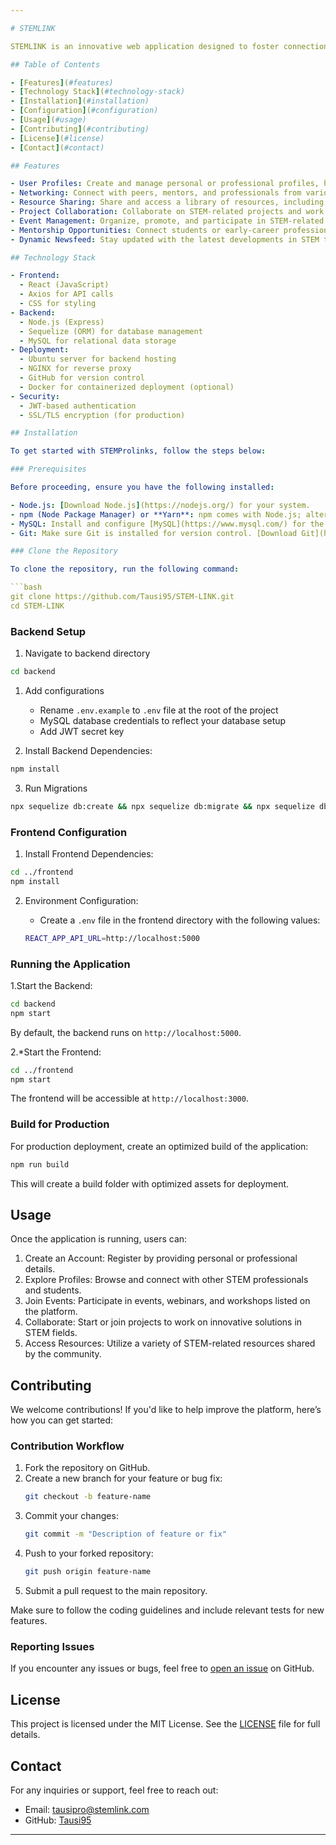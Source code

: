 ```yaml
---

# STEMLINK

STEMLINK is an innovative web application designed to foster connections among professionals, students, and enthusiasts in STEM (Science, Technology, Engineering, and Mathematics) fields. Built using React, it enables users to network, collaborate, share resources, and participate in STEM-related events.

## Table of Contents

- [Features](#features)
- [Technology Stack](#technology-stack)
- [Installation](#installation)
- [Configuration](#configuration)
- [Usage](#usage)
- [Contributing](#contributing)
- [License](#license)
- [Contact](#contact)

## Features

- User Profiles: Create and manage personal or professional profiles, highlighting your expertise and interests.
- Networking: Connect with peers, mentors, and professionals from various STEM disciplines.
- Resource Sharing: Share and access a library of resources, including articles, papers, and learning materials.
- Project Collaboration: Collaborate on STEM-related projects and work in teams to solve real-world problems.
- Event Management: Organize, promote, and participate in STEM-related events such as workshops, webinars, and hackathons.
- Mentorship Opportunities: Connect students or early-career professionals with mentors in specific fields.
- Dynamic Newsfeed: Stay updated with the latest developments in STEM through personalized news and articles.

## Technology Stack

- Frontend: 
  - React (JavaScript)
  - Axios for API calls
  - CSS for styling
- Backend:
  - Node.js (Express)
  - Sequelize (ORM) for database management
  - MySQL for relational data storage
- Deployment:
  - Ubuntu server for backend hosting
  - NGINX for reverse proxy
  - GitHub for version control
  - Docker for containerized deployment (optional)
- Security: 
  - JWT-based authentication
  - SSL/TLS encryption (for production)

## Installation

To get started with STEMProlinks, follow the steps below:

### Prerequisites

Before proceeding, ensure you have the following installed:

- Node.js: [Download Node.js](https://nodejs.org/) for your system.
- npm (Node Package Manager) or **Yarn**: npm comes with Node.js; alternatively, you can use Yarn [here](https://yarnpkg.com/).
- MySQL: Install and configure [MySQL](https://www.mysql.com/) for the backend database.
- Git: Make sure Git is installed for version control. [Download Git](https://git-scm.com/).

### Clone the Repository

To clone the repository, run the following command:

```bash
git clone https://github.com/Tausi95/STEM-LINK.git
cd STEM-LINK
```

### Backend Setup

1. Navigate to backend directory
```bash
cd backend
```

1. Add configurations
   - Rename `.env.example` to `.env` file at the root of the project
   - MySQL database credentials to reflect your database setup
   - Add JWT secret key  

2. Install Backend Dependencies:

```bash
npm install
```

3. Run Migrations

```bash
npx sequelize db:create && npx sequelize db:migrate && npx sequelize db:seed
```

### Frontend Configuration

1. Install Frontend Dependencies:

```bash
cd ../frontend
npm install
```

2. Environment Configuration:
   - Create a `.env` file in the frontend directory with the following values:

   ```bash
   REACT_APP_API_URL=http://localhost:5000
   ```

### Running the Application

1.Start the Backend:

```bash
cd backend
npm start
```

By default, the backend runs on `http://localhost:5000`.

2.*Start the Frontend:

```bash
cd ../frontend
npm start
```

The frontend will be accessible at `http://localhost:3000`.

### Build for Production

For production deployment, create an optimized build of the application:

```bash
npm run build
```

This will create a build folder with optimized assets for deployment.

## Usage

Once the application is running, users can:

1. Create an Account: Register by providing personal or professional details.
2. Explore Profiles: Browse and connect with other STEM professionals and students.
3. Join Events: Participate in events, webinars, and workshops listed on the platform.
4. Collaborate: Start or join projects to work on innovative solutions in STEM fields.
5. Access Resources: Utilize a variety of STEM-related resources shared by the community.

## Contributing

We welcome contributions! If you'd like to help improve the platform, here’s how you can get started:

### Contribution Workflow

1. Fork the repository on GitHub.
2. Create a new branch for your feature or bug fix:
   ```bash
   git checkout -b feature-name
   ```
3. Commit your changes:
   ```bash
   git commit -m "Description of feature or fix"
   ```
4. Push to your forked repository:
   ```bash
   git push origin feature-name
   ```
5. Submit a pull request to the main repository.

Make sure to follow the coding guidelines and include relevant tests for new features.

### Reporting Issues

If you encounter any issues or bugs, feel free to [open an issue](https://github.com/Tausi95/STEMProlinks/issues) on GitHub.

## License

This project is licensed under the MIT License. See the [LICENSE](LICENSE) file for full details.

## Contact

For any inquiries or support, feel free to reach out:

- Email: [tausipro@stemlink.com](mailto:tausipro@stemlink.com)
- GitHub: [Tausi95](https://github.com/Tausi95)

---
```

